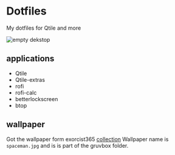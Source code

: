 # Dotfiles
My dotfiles for Qtile and more

![empty dekstop](/images/desktop.png)

## applications
- Qtile
- Qtile-extras
- rofi
- rofi-calc
- betterlockscreen
- btop

## wallpaper
Got the wallpaper form exorcist365 [collection](https://gitlab.com/exorcist365/wallpapers/-/tree/master/)
Wallpaper name is `spaceman.jpg` and is is part of the gruvbox folder.